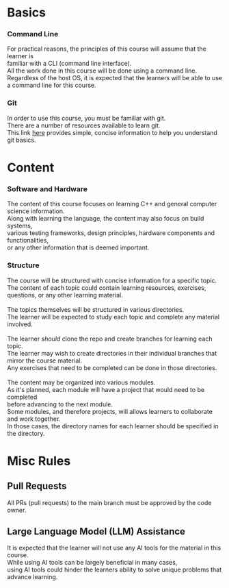 # Basics

### Command Line
For practical reasons, the principles of this course will assume that the learner is \
familiar with a CLI (command line interface). \
All the work done in this course will be done using a command line. \
Regardless of the host OS, it is expected that the learners will be able to use a command line for this course.

### Git
In order to use this course, you must be familiar with git. \
There are a number of resources available to learn git. \
This link [here](https://www.w3schools.com/git/default.asp?remote=github) provides simple, concise information to help you understand git basics.

# Content

### Software and Hardware
The content of this course focuses on learning C++ and general computer science information. \
Along with learning the language, the content may also focus on build systems, \
various testing frameworks, design principles, hardware components and functionalities, \
or any other information that is deemed important.

### Structure
The course will be structured with concise information for a specific topic. \
The content of each topic could contain learning resources, exercises, questions, or any other learning material. \
\
The topics themselves will be structured in various directories. \
The learner will be expected to study each topic and complete any material involved. \
\
The learner *should* clone the repo and create branches for learning each topic. \
The learner may wish to create directories in their individual branches that mirror the course material. \
Any exercises that need to be completed can be done in those directories. \
\
The content may be organized into various modules. \
As it's planned, each module will have a project that would need to be completed \
before advancing to the next module. \
Some modules, and therefore projects, will allows learners to collaborate and work together. \
In those cases, the directory names for each learner should be specified in the directory.

# Misc Rules
## Pull Requests
All PRs (pull requests) to the main branch must be approved by the code owner.

## Large Language Model (LLM) Assistance
It is expected that the learner will not use any AI tools for the material in this course. \
While using AI tools can be largely beneficial in many cases, \
using AI tools could hinder the learners ability to solve unique problems that advance learning.